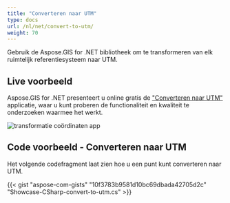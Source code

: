 ```yaml
---
title: "Converteren naar UTM"
type: docs
url: /nl/net/convert-to-utm/
weight: 70
---
```


Gebruik de Aspose.GIS for .NET bibliotheek om te transformeren van elk ruimtelijk referentiesysteem naar UTM.

## **Live voorbeeld**

Aspose.GIS for .NET presenteert u online gratis de ["Converteren naar UTM"](https://products.aspose.app/gis/transformation/convert-to-utm) applicatie, waar u kunt proberen de functionaliteit en kwaliteit te onderzoeken waarmee het werkt.

![transformatie coördinaten app](transform-coordinates.png)

## **Code voorbeeld - Converteren naar UTM**

Het volgende codefragment laat zien hoe u een punt kunt converteren naar UTM.

{{< gist "aspose-com-gists" "10f3783b9581d10bc69dbada42705d2c" "Showcase-CSharp-convert-to-utm.cs" >}}
